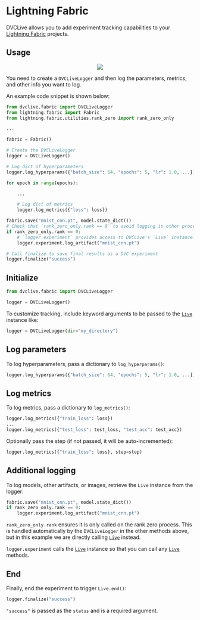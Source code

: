 # Lightning Fabric

DVCLive allows you to add experiment tracking capabilities to your
[Lightning Fabric](https://lightning.ai/docs/fabric) projects.

## Usage

<p align='center'>
  <a href="https://colab.research.google.com/github/iterative/dvclive/blob/main/examples/DVCLive-Fabric.ipynb">
    <img src="https://colab.research.google.com/assets/colab-badge.svg" />
  </a>
</p>

You need to create a `DVCLiveLogger` and then log the parameters, metrics, and
other info you want to log.

An example code snippet is shown below:

```python
from dvclive.fabric import DVCLiveLogger
from lightning.fabric import Fabric
from lightning.fabric.utilities.rank_zero import rank_zero_only

...

fabric = Fabric()

# Create the DVCLiveLogger
logger = DVCLiveLogger()

# Log dict of hyperparameters
logger.log_hyperparams({"batch_size": 64, "epochs": 5, "lr": 1.0, ...})

for epoch in range(epochs):

    ...

    # Log dict of metrics
    logger.log_metrics({"loss": loss})

fabric.save("mnist_cnn.pt", model.state_dict())
# Check that `rank_zero_only.rank == 0` to avoid logging in other processes.
if rank_zero_only.rank == 0:
    # `logger.experiment` provides access to DVCLive's `Live` instance.
    logger.experiment.log_artifact("mnist_cnn.pt")

# Call finalize to save final results as a DVC experiment
logger.finalize("success")
```

## Initialize

```python
from dvclive.fabric import DVCLiveLogger

logger = DVCLiveLogger()
```

To customize tracking, include keyword arguments to be passed to the [`Live`]
instance like:

```python
logger = DVCLiveLogger(dir="my_directory")
```

## Log parameters

To log hyperparameters, pass a dictionary to `log_hyperparams()`:

```python
logger.log_hyperparams({"batch_size": 64, "epochs": 5, "lr": 1.0, ...})
```

## Log metrics

To log metrics, pass a dictionary to `log_metrics()`:

```python
logger.log_metrics({"train_loss": loss})
...
logger.log_metrics({"test_loss": test_loss, "test_acc": test_acc})
```

Optionally pass the step (if not passed, it will be auto-incremented):

```python
logger.log_metrics({"train_loss": loss}, step=step)
```

## Additional logging

To log models, other artifacts, or images, retrieve the `Live` instance from the
logger:

```python
fabric.save("mnist_cnn.pt", model.state_dict())
if rank_zero_only.rank == 0:
    logger.experiment.log_artifact("mnist_cnn.pt")
```

`rank_zero_only.rank` ensures it is only called on the rank zero process. This
is handled automatically by the `DVCLiveLogger` in the other methods above, but
in this example we are directly calling [`Live`] instead.

`logger.experiment` calls the [`Live`] instance so that you can call any
[`Live`] methods.

## End

Finally, end the experiment to trigger `Live.end()`:

```python
logger.finalize("success")
```

`"success"` is passed as the `status` and is a required argument.

[`Live`]: /doc/dvclive/live

